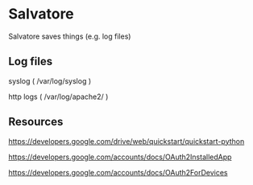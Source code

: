 Salvatore
=========

Salvatore saves things (e.g. log files)

Log files
---------

syslog ( /var/log/syslog )

http logs ( /var/log/apache2/ )

Resources
---------

https://developers.google.com/drive/web/quickstart/quickstart-python

https://developers.google.com/accounts/docs/OAuth2InstalledApp

https://developers.google.com/accounts/docs/OAuth2ForDevices
